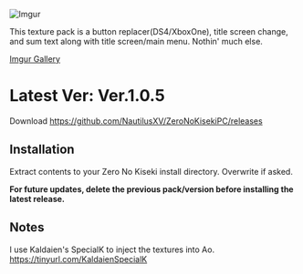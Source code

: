![Imgur](https://i.imgur.com/W8keYNg.png)

This texture pack is a button replacer(DS4/XboxOne), title screen change, and sum text along with title screen/main menu. Nothin' much else.

[Imgur Gallery](https://imgur.com/a/hIygu)

# Latest Ver: Ver.1.0.5

Download https://github.com/NautilusXV/ZeroNoKisekiPC/releases

## Installation

Extract contents to your Zero No Kiseki install directory. Overwrite if asked.

**For future updates, delete the previous pack/version before installing the latest release.**

## Notes

I use Kaldaien's SpecialK to inject the textures into Ao. https://tinyurl.com/KaldaienSpecialK

